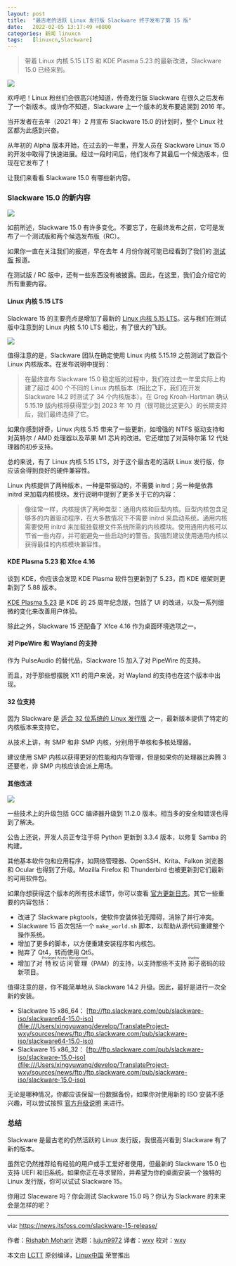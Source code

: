 ```yaml
---
layout: post
title:	"最古老的活跃 Linux 发行版 Slackware 终于发布了第 15 版"
date:	2022-02-05 13:17:49 +0800 
categories:	新闻 linuxcn 
tags:	[linuxcn,Slackware]
---
```




> 
> 带着 Linux 内核 5.15 LTS 和 KDE Plasma 5.23 的最新改进，Slackware 15.0 已经来到。
> 
> 
> 


![](/Asserts/Images/album/202202/05/131749nfvjvppj4jgre1er.png)


欢呼吧！Linux 粉丝们会很高兴地知道，传奇发行版 Slackware 在很久之后发布了一个新版本。或许你不知道，Slackware 上一个版本的发布要追溯到 2016 年。


当开发者在去年（2021 年）2 月宣布 Slackware 15.0 的计划时，整个 Linux 社区都为此感到兴奋。


从年初的 Alpha 版本开始，在过去的一年里，开发人员在 Slackware Linux 15.0 的开发中取得了快速进展。经过一段时间后，他们发布了其最后一个候选版本，但现在它发布了！


让我们来看看 Slackware 15.0 有哪些新内容。


### Slackware 15.0 的新内容


![](/Asserts/Images/album/202202/05/131751oo5x3g88x8zwtoog.png)


如前所述，Slackware 15.0 有许多变化。不要忘了，在最终发布之前，它可是发布了一个测试版和两个候选发布版（RC）。


如果你一直在关注我们的报道，早在去年 4 月份你就可能已经看到了我们的 [测试版](https://news.itsfoss.com/slackware-15-beta-release/) 报道。


在测试版 / RC 版中，还有一些东西没有被披露。因此，在这里，我们会介绍它的所有重要内容。


#### Linux 内核 5.15 LTS


Slackware 15 的主要亮点是增加了最新的 [Linux 内核 5.15 LTS](https://news.itsfoss.com/linux-kernel-5-15-release/)。这与我们在测试版中注意到的 Linux 内核 5.10 LTS 相比，有了很大的飞跃。


![](/Asserts/Images/album/202202/05/131752xt8qp30rdbdp5dnb.png)


值得注意的是，Slackware 团队在确定使用 Linux 内核 5.15.19 之前测试了数百个 Linux 内核版本。在发布说明中提到：



> 
> 在最终宣布 Slackware 15.0 稳定版的过程中，我们在过去一年里实际上构建了超过 400 个不同的 Linux 内核版本（相比之下，我们在开发 Slackware 14.2 时测试了 34 个内核版本）。在 Greg Kroah-Hartman 确认 5.15.19 版内核将获得至少到 2023 年 10 月（很可能比这更久）的长期支持后，我们最终选择了它。
> 
> 
> 


如果你感到好奇，Linux 内核 5.15 带来了一些更新，如增强的 NTFS 驱动支持和对英特尔 / AMD 处理器以及苹果 M1 芯片的改进。它还增加了对英特尔第 12 代处理器的初步支持。


总的来说，有了 Linux 内核 5.15 LTS，对于这个最古老的活跃 Linux 发行版，你应该会得到良好的硬件兼容性。


Linux 内核提供了两种版本，一种是带驱动的，不需要 initrd；另一种是依靠 initrd 来加载内核模块。发行说明中提到了更多关于它的内容：



> 
> 像往常一样，内核提供了两种类型：通用内核和巨型内核。巨型内核包含足够多的内置驱动程序，在大多数情况下不需要 initrd 来启动系统。通用内核需要使用 initrd 来加载挂载根文件系统所需的内核模块。使用通用内核可以节省一些内存，并可能避免一些启动时的警告。我强烈建议使用通用内核以获得最佳的内核模块兼容性。
> 
> 
> 


#### KDE Plasma 5.23 和 Xfce 4.16


谈到 KDE，你应该会发现 KDE Plasma 软件包更新到了 5.23，而 KDE 框架则更新到了 5.88 版本。


[KDE Plasma 5.23](https://news.itsfoss.com/kde-plasma-5-23-release/) 是 KDE 的 25 周年纪念版，包括了 UI 的改进，以及一系列细微的变化来改善用户体验。


除此之外，Slackware 15 还配备了 Xfce 4.16 作为桌面环境选项之一。


#### 对 PipeWire 和 Wayland 的支持


作为 PulseAudio 的替代品，Slackware 15 加入了对 PipeWire 的支持。


而且，对于那些想摆脱 X11 的用户来说，对 Wayland 的支持也在这个版本中出现。


#### 32 位支持


因为 Slackware 是 [适合 32 位系统的 Linux 发行版](https://itsfoss.com/32-bit-linux-distributions/) 之一，最新版本提供了特定的内核版本来支持它。


从技术上讲，有 SMP 和非 SMP 内核，分别用于单核和多核处理器。


建议使用 SMP 内核以获得更好的性能和内存管理，但是如果你的处理器比奔腾 3 还要老，非 SMP 内核应该会派上用场。


#### 其他改进


![](/Asserts/Images/album/202202/05/131753flcywzk5nnch0z5d.png)


一些技术上的升级包括 GCC 编译器升级到 11.2.0 版本。相当多的安全和错误也得到了解决。


公告上还说，开发人员正专注于将 Python 更新到 3.3.4 版本，以修复 Samba 的构建。


其他基本软件包和应用程序，如网络管理器、OpenSSH、Krita、Falkon 浏览器和 Ocular 也得到了升级。Mozilla Firefox 和 Thunderbird 也被更新到它们最新的可用软件包。


如果你想获得这个版本的所有技术细节，你可以查看 [官方更新日志](http://www.slackware.com/changelog/current.php?cpu=x86_64)。其它一些重要的内容包括：


* 改进了 Slackware pkgtools，使软件安装体验无障碍，消除了并行冲突。
* Slackware 15 首次包括一个 `make_world.sh` 脚本，以帮助从源代码重建整个操作系统。
* 增加了更多的脚本，以方便重建安装程序和内核包。
* 抛弃了 Qt4，转而使用 Qt5。
* 增加了对<ruby> 特权访问管理 <rt>  Privileged Access Management </rt></ruby>（PAM）的支持，以支持那些不支持<ruby> 影子 <rt>  shadow </rt></ruby>密码的较新项目。


值得注意的是，你不能简单地从 Slackware 14.2 升级。因此，最好是进行一次全新的安装。


* Slackware 15 x86\_64： [ftp://ftp.slackware.com/pub/slackware-iso/slackware64-15.0-iso](file:///Users/xingyuwang/develop/TranslateProject-wxy/sources/news/ftp:/ftp.slackware.com/pub/slackware-iso/slackware64-15.0-iso)
* Slackware 15 x86\_32： [ftp://ftp.slackware.com/pub/slackware-iso/slackware-15.0-iso](file:///Users/xingyuwang/develop/TranslateProject-wxy/sources/news/ftp:/ftp.slackware.com/pub/slackware-iso/slackware-15.0-iso)


无论是哪种情况，你都应该保留一份数据备份，如果你对使用新的 ISO 安装不感兴趣，可以尝试按照 [官方升级说明](https://ftp.osuosl.org/pub/slackware/slackware64-15.0/UPGRADE.TXT) 来进行。


### 总结


Slackware 是最古老的仍然活跃的 Linux 发行版，我很高兴看到 Slackware 有了新的版本。


虽然它仍然推荐给有经验的用户或手工爱好者使用，但最新的 Slackware 15.0 也支持 UEFI 和旧系统。如果你正在寻求冒险，并希望为你的桌面安装一个独特的 Linux 发行版，你可以试试 Slackware 15。


你用过 Slaceware 吗？你会测试 Slackware 15.0 吗？你认为 Slackware 的未来会是怎样的呢？




---


via: <https://news.itsfoss.com/slackware-15-release/>


作者：[Rishabh Moharir](https://news.itsfoss.com/author/rishabh/) 选题：[lujun9972](https://github.com/lujun9972) 译者：[wxy](https://github.com/wxy) 校对：[wxy](https://github.com/wxy)


本文由 [LCTT](https://github.com/LCTT/TranslateProject) 原创编译，[Linux中国](https://linux.cn/) 荣誉推出
